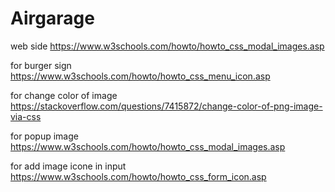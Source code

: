 # Airgarage
web side
https://www.w3schools.com/howto/howto_css_modal_images.asp

for burger sign 
https://www.w3schools.com/howto/howto_css_menu_icon.asp

for change color of image
https://stackoverflow.com/questions/7415872/change-color-of-png-image-via-css

for popup image
https://www.w3schools.com/howto/howto_css_modal_images.asp

for add image icone in input
https://www.w3schools.com/howto/howto_css_form_icon.asp
